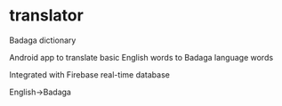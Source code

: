 # translator
Badaga dictionary

Android app to translate basic English words to Badaga language words

Integrated with Firebase real-time database

English->Badaga


